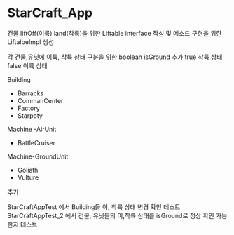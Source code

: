 # StarCraft_App

건물 liftOff(이륙) land(착륙)을 위한 Liftable interface 작성 및 메소드 구현을 위한 LiftalbeImpl 생성

각 건물,유닛에 이륙, 착륙 상태 구분을 위한 boolean isGround 추가
true 착륙 상태
false 이륙 상태

Building
- Barracks
- CommanCenter
- Factory
- Starpoty

Machine -AirUnit
- BattleCruiser

Machine-GroundUnit
- Goliath
- Vulture

추가

StarCraftAppTest 에서 Building들 이, 착륙 상태 변경 확인 테스트
StarCraftAppTest_2 에서 건물, 유닛들의 이,착륙 상태를 isGround로 정상 확인 가능한지 테스트

